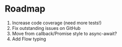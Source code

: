 # Roadmap
1. Increase code coverage (need more tests!)
2. Fix outstanding issues on GitHub
3. Move from callback/Promise style to async-await?
4. Add Flow typing
